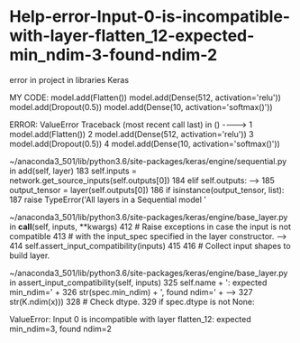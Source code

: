 # Help-error-Input-0-is-incompatible-with-layer-flatten_12-expected-min_ndim-3-found-ndim-2
error in project in libraries Keras

MY CODE:
model.add(Flatten())
model.add(Dense(512, activation='relu'))
model.add(Dropout(0.5))
model.add(Dense(10, activation='softmax()'))

ERROR:
ValueError                                Traceback (most recent call last)
<ipython-input-43-e26b5e19959a> in <module>()
----> 1 model.add(Flatten())
      2 model.add(Dense(512, activation='relu'))
      3 model.add(Dropout(0.5))
      4 model.add(Dense(10, activation='softmax()'))

~/anaconda3_501/lib/python3.6/site-packages/keras/engine/sequential.py in add(self, layer)
    183                 self.inputs = network.get_source_inputs(self.outputs[0])
    184         elif self.outputs:
--> 185             output_tensor = layer(self.outputs[0])
    186             if isinstance(output_tensor, list):
    187                 raise TypeError('All layers in a Sequential model '

~/anaconda3_501/lib/python3.6/site-packages/keras/engine/base_layer.py in __call__(self, inputs, **kwargs)
    412                 # Raise exceptions in case the input is not compatible
    413                 # with the input_spec specified in the layer constructor.
--> 414                 self.assert_input_compatibility(inputs)
    415 
    416                 # Collect input shapes to build layer.

~/anaconda3_501/lib/python3.6/site-packages/keras/engine/base_layer.py in assert_input_compatibility(self, inputs)
    325                                      self.name + ': expected min_ndim=' +
    326                                      str(spec.min_ndim) + ', found ndim=' +
--> 327                                      str(K.ndim(x)))
    328             # Check dtype.
    329             if spec.dtype is not None:

ValueError: Input 0 is incompatible with layer flatten_12: expected min_ndim=3, found ndim=2
